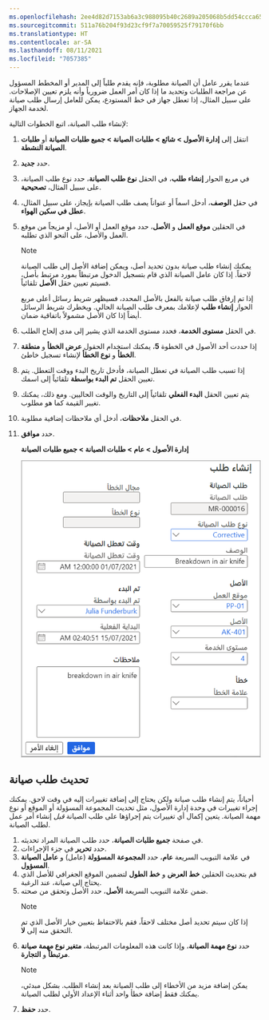 ```yaml
---
ms.openlocfilehash: 2ee4d82d7153ab6a3c988095b40c2689a205068b5dd54ccca6599c273cf87eef
ms.sourcegitcommit: 511a76b204f93d23cf9f7a70059525f79170f6bb
ms.translationtype: HT
ms.contentlocale: ar-SA
ms.lasthandoff: 08/11/2021
ms.locfileid: "7057385"
---
```

عندما يقرر عامل أن الصيانة مطلوبة، فإنه يقدم طلباً إلى المدير أو المخطط المسؤول عن مراجعة الطلبات وتحديد ما إذا كان أمر العمل ضرورياً وأنه يلزم تعيين الإصلاحات. على سبيل المثال، إذا تعطل جهاز في خط المستودع، يمكن للعامل إرسال طلب صيانة لخدمة الجهاز. 

لإنشاء طلب الصيانة، اتبع الخطوات التالية:

1.  انتقل إلى **إدارة الأصول > شائع > طلبات الصيانة > ‏‫جميع طلبات الصيانة** أو‬ **‏طلبات الصيانة النشطة**.
2.  حدد **جديد**.
3.  في مربع الحوار **إنشاء طلب**، في الحقل **نوع طلب الصيانة**، حدد نوع طلب الصيانة، على سبيل المثال، **تصحيحية**.
4.  في حقل **الوصف**، أدخل اسماً أو عنواناً يصف طلب الصيانة بإيجاز، على سبيل المثال، **عطل في سكين الهواء**.
5.  في الحقلين **موقع العمل** و **الأصل**، حدد موقع العمل أو الأصل، أو مزيجاً من موقع العمل والأصل، على النحو الذي تطلبه.‬ 
    > [!NOTE]
    > يمكنك إنشاء طلب صيانة بدون تحديد أصل، ويمكن إضافة الأصل إلى طلب الصيانة لاحقاً. إذا كان عامل الصيانة الذي قام بتسجيل الدخول مرتبطاً بمورد مرتبط بأصل، فسيتم تعيين حقل **الأصل** تلقائياً.
    
    إذا تم إرفاق طلب صيانة بالفعل بالأصل المحدد، فسيظهر شريط رسائل أعلى مربع الحوار **إنشاء طلب** لإعلامك بمعرف طلب الصيانة الحالي. ويخطرك شريط الرسائل أيضاً إذا كان الأصل مشمولاً باتفاقية ضمان.
6.  في الحقل **مستوى الخدمة**، فحدد مستوى الخدمة الذي يشير إلى مدى إلحاح الطلب.
7.  إذا حددت أحد الأصول في الخطوة **5**، يمكنك استخدام الحقول **عرض الخطأ** و **منطقة الخطأ** و **نوع الخطأ** لإنشاء تسجيل خاطئ.
8.  إذا تسبب طلب الصيانة في تعطل الصيانة، فأدخل تاريخ البدء ووقت التعطل. يتم تعيين الحقل **تم البدء بواسطة** تلقائياً إلى اسمك.
9.  يتم تعيين الحقل **البدء الفعلي** تلقائياً إلى التاريخ والوقت الحاليين. ومع ذلك، يمكنك تغيير القيمة كما هو مطلوب.
10. في الحقل **ملاحظات**، أدخل أي ملاحظات إضافية مطلوبة.
11. حدد **موافق**.

    **إدارة الأصول > عام > طلبات الصيانة > جميع طلبات الصيانة**
 
    ![لقطة شاشة لصفحة إنشاء طلب فيما يتعلق بطلب صيانة.](../media/create-maintenance-request-ss.png)


## <a name="update-a-maintenance-request"></a>تحديث طلب صيانة
أحياناً، يتم إنشاء طلب صيانة ولكن يحتاج إلى إضافة تغييرات إليه في وقت لاحق. يمكنك إجراء تغييرات في وحدة إدارة الأصول، مثل تحديث المجموعة المسؤولة أو الموقع أو نوع مهمة الصيانة. يتعين إكمال أي تغييرات يتم إجراؤها على طلب الصيانة *قبل* إنشاء أمر عمل لطلب الصيانة. 

1.  في صفحة **جميع طلبات الصيانة**، حدد طلب الصيانة المراد تحديثه. 
2.  حدد **تحرير** في جزء الإجراءات.
3.  في علامة التبويب السريعة **عام**، حدد **المجموعة** **المسؤولة** (عامل) و **عامل الصيانة المسؤول**. 
4.  قم بتحديث الحقلين **خط العرض** و **خط الطول** لتضمين الموقع الجغرافي للأصل الذي يحتاج إلى صيانة، عند الرغبة.
5.  ضمن علامة التبويب السريعة **الأصل**، حدد الأصل وتحقق من صحته. 
    > [!NOTE]
    > إذا كان سيتم تحديد أصل مختلف لاحقاً، فقم بالاحتفاظ بتعيين خيار الأصل الذي تم التحقق منه إلى **لا**.
6.  حدد **نوع مهمة الصيانة**، وإذا كانت هذه المعلومات المرتبطة، **متغير نوع مهمة صيانة مرتبطاً** و **التجارة**.
    > [!NOTE]
    > يمكن إضافة مزيد من الأخطاء إلى طلب الصيانة بعد إنشاء الطلب. بشكل مبدئي، يمكنك فقط إضافة خطأ واحد أثناء الإعداد الأولي لطلب الصيانة. 
7.  حدد **حفظ**.

